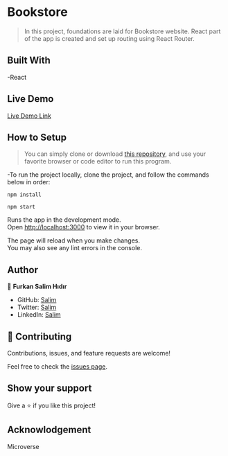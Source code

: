 # Bookstore

> In this project, foundations are laid for Bookstore website. React part of the app is created and set up routing using React Router.

## Built With

-React

## Live Demo

[Live Demo Link](https://github.com/Fsher07/Bookstore/)

## How to Setup

> You can simply clone or download [this repository](https://github.com/Fsher07/Bookstore.git), and use your favorite browser or code editor to run this program.

-To run the project locally, clone the project, and follow the commands below in order:

```
npm install
```
```
npm start
```
Runs the app in the development mode.\
Open [http://localhost:3000](http://localhost:3000) to view it in your browser.

The page will reload when you make changes.\
You may also see any lint errors in the console.

## Author

👤 **Furkan Salim Hıdır**

- GitHub: [Salim](https://github.com/Fsher07)
- Twitter: [Salim](https://twitter.com/furkansalimhdr1)
- LinkedIn: [Salim](https://www.linkedin.com/in/furkan-salim-h%C4%B1d%C4%B1r-3441ab1b2/)

## 🤝 Contributing

Contributions, issues, and feature requests are welcome!

Feel free to check the [issues page](https://github.com/Fsher07/Bookstore/issues).

## Show your support

Give a ⭐️ if you like this project!

## Acknowlodgement
Microverse